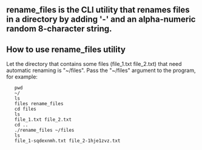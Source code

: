 ## rename_files is the CLI utility that renames files in a directory by adding '-' and an alpha-numeric random 8-character string. 

## How to use rename_files utility
Let the directory that contains some files (file_1.txt file_2.txt) that need automatic renaming is "~/files". Pass the "~/files" argument to the program, for example: 
   ```console
      pwd 
      ~/
      ls 
      files rename_files
      cd files
      ls
      file_1.txt file_2.txt
      cd ..
      ./rename_files ~/files
      ls
      file_1-sqdexnmh.txt file_2-1hje1zvz.txt
   ```

